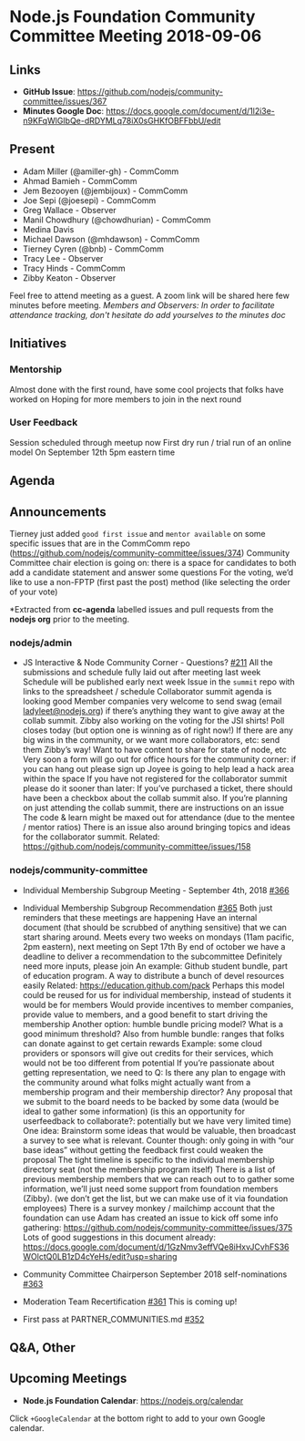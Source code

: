 # Node.js Foundation Community Committee Meeting 2018-09-06

## Links

* **GitHub Issue**: https://github.com/nodejs/community-committee/issues/367
* **Minutes Google Doc**: https://docs.google.com/document/d/1l2i3e-n9KFqWlGIbQe-dRDYMLq78iX0sGHKfOBFFbbU/edit

## Present

* Adam Miller (@amiller-gh)  - CommComm
* Ahmad Bamieh - CommComm
* Jem Bezooyen (@jembijoux)  - CommComm
* Joe Sepi (@joesepi)  - CommComm
* Greg Wallace - Observer
* Manil Chowdhury  (@chowdhurian) - CommComm
* Medina Davis
* Michael Dawson (@mhdawson) - CommComm
* Tierney Cyren (@bnb)  - CommComm
* Tracy Lee - Observer
* Tracy Hinds - CommComm
* Zibby Keaton - Observer

Feel free to attend meeting as a guest. A zoom link will be shared here few minutes before meeting.
*Members and Observers: In order to facilitate attendance tracking, don't hesitate do add yourselves to the minutes doc*

## Initiatives

### Mentorship
Almost done with the first round, have some cool projects that folks have worked on
Hoping for more members to join in the next round

### User Feedback
Session scheduled through meetup now
First dry run / trial run of an online model
On September 12th 5pm eastern time

## Agenda


## Announcements

Tierney just added `good first issue` and `mentor available` on some specific issues that are in the CommComm repo (https://github.com/nodejs/community-committee/issues/374)
Community Committee chair election is going on: there is a space for candidates to both add a candidate statement and answer some questions
For the voting, we’d like to use a non-FPTP (first past the post) method (like selecting the order of your vote)


*Extracted from **cc-agenda** labelled issues and pull requests from the **nodejs org** prior to the meeting.

### nodejs/admin

* JS Interactive & Node Community Corner - Questions? [#211](https://github.com/nodejs/admin/issues/211)
All the submissions and schedule fully laid out after meeting last week
Schedule will be published early next week
Issue in the `summit` repo with links to the spreadsheet / schedule
Collaborator summit agenda is looking good
Member companies very welcome to send swag (email ladyleet@nodejs.org) if there’s anything they want to give away at the collab summit.
Zibby also working on the voting for the JSI shirts! Poll closes today (but option one is winning as of right now!)
If there are any big wins in the community, or we want more collaborators, etc: send them Zibby’s way! Want to have content to share for state of node, etc
Very soon a form will go out for office hours for the community corner: if you can hang out please sign up
Joyee is going to help lead a hack area within the space
If you have not registered for the collaborator summit please do it sooner than later: 
If you’ve purchased a ticket, there should have been a checkbox about the collab summit also.
If you’re planning on just attending the collab summit, there are instructions on an issue
The code & learn might be maxed out for attendance (due to the mentee / mentor ratios)
There is an issue also around bringing topics and ideas for the collaborator summit.
Related: https://github.com/nodejs/community-committee/issues/158


### nodejs/community-committee

* Individual Membership Subgroup Meeting - September 4th, 2018 [#366](https://github.com/nodejs/community-committee/issues/366)
* Individual Membership Subgroup Recommendation [#365](https://github.com/nodejs/community-committee/issues/365)
Both just reminders that these meetings are happening
Have an internal document (that should be scrubbed of anything sensitive) that we can start sharing around.
Meets every two weeks on mondays (11am pacific, 2pm eastern), next meeting on Sept 17th
By end of october we have a deadline to deliver a recommendation to the subcommittee
Definitely need more inputs, please join
An example: Github student bundle, part of education program. A way to distribute a bunch of devel resources easily
Related: https://education.github.com/pack
Perhaps this model could be reused for us for individual membership, instead of students it would be for members
Would provide incentives to member companies, provide value to members, and a good benefit to start driving the membership
Another option: humble bundle pricing model? What is a good minimum threshold?
Also from humble bundle: ranges that folks can donate against to get certain rewards
Example: some cloud providers or sponsors will give out credits for their services, which would not be too different from potential
If you’re passionate about getting representation, we need to 
Q: Is there any plan to engage with the community around what folks might actually want from a membership program and their membership director? 
Any proposal that we submit to the board needs to be backed by some data (would be ideal to gather some information)
(is this an opportunity for userfeedback to collaborate?: potentially but we have very limited time)
One idea: Brainstorm some ideas that would be valuable, then broadcast a survey to see what is relevant. Counter though: only going in with “our base ideas” without getting the feedback first could weaken the proposal
The tight timeline is specific to the individual membership directory seat (not the membership program itself)
There is a list of previous membership members that we can reach out to to gather some information, we’ll just need some support from foundation members (Zibby). (we don’t get the list, but we can make use of it via foundation employees)
There is a survey monkey / mailchimp account that the foundation can use
Adam has created an issue to kick off some info gathering: https://github.com/nodejs/community-committee/issues/375
Lots of good suggestions in this document already: https://docs.google.com/document/d/1GzNmv3effVQe8iHxvJCvhFS36WOlctQ0LB1zD4cYeHs/edit?usp=sharing

* Community Committee Chairperson September 2018 self-nominations [#363](https://github.com/nodejs/community-committee/issues/363)


* Moderation Team Recertification 
[#361](https://github.com/nodejs/community-committee/issues/361)
This is coming up!

* First pass at PARTNER_COMMUNITIES.md [#352](https://github.com/nodejs/community-committee/pull/352)



## Q&A, Other

## Upcoming Meetings

* **Node.js Foundation Calendar**: https://nodejs.org/calendar

Click `+GoogleCalendar` at the bottom right to add to your own Google calendar.

